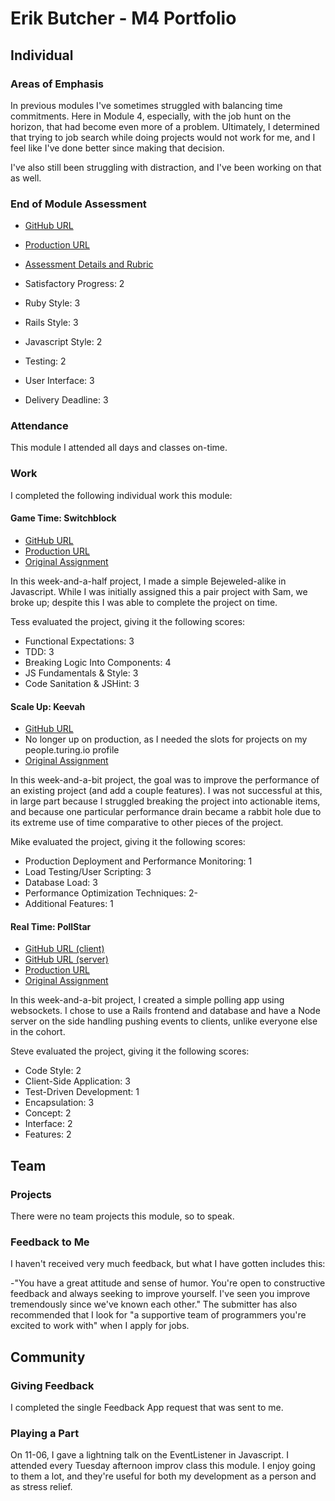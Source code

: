 # Erik Butcher - M4 Portfolio

## Individual

### Areas of Emphasis

In previous modules I've sometimes struggled with balancing time commitments. Here in Module 4, especially, with the job hunt on the horizon, that had become even more of a problem. Ultimately, I determined that trying to job search while doing projects would not work for me, and I feel like I've done better since making that decision.

I've also still been struggling with distraction, and I've been working on that as well.

### End of Module Assessment
* [GitHub URL](https://github.com/with-a-k/spinboard-trial)
* [Production URL](https://final-trial-9999.herokuapp.com)
* [Assessment Details and Rubric](https://gist.github.com/stevekinney/7423bf8d4a4a8622b386)

* Satisfactory Progress: 2
* Ruby Style: 3
* Rails Style: 3
* Javascript Style: 2
* Testing: 2
* User Interface: 3
* Delivery Deadline: 3

### Attendance

This module I attended all days and classes on-time.

### Work

I completed the following individual work this module:

#### Game Time: Switchblock

* [GitHub URL](https://github.com/with-a-k/switchblock)
* [Production URL](http://with-a-k.github.io/switchblock/)
* [Original Assignment](https://github.com/turingschool/lesson_plans/blob/master/ruby_04-apis_and_scalability/gametime_project.markdown)

In this week-and-a-half project, I made a simple Bejeweled-alike in Javascript. While I was initially assigned this a pair project with Sam, we broke up; despite this I was able to complete the project on time.

Tess evaluated the project, giving it the following scores:

* Functional Expectations: 3
* TDD: 3
* Breaking Logic Into Components: 4
* JS Fundamentals & Style: 3
* Code Sanitation & JSHint: 3

#### Scale Up: Keevah

* [GitHub URL](https://github.com/with-a-k/keevah)
* No longer up on production, as I needed the slots for projects on my people.turing.io profile
* [Original Assignment](https://github.com/turingschool/curriculum/blob/master/source/projects/the_scale_up.markdown)

In this week-and-a-bit project, the goal was to improve the performance of an existing project (and add a couple features). I was not successful at this, in large part because I struggled breaking the project into actionable items, and because one particular performance drain became a rabbit hole due to its extreme use of time comparative to other pieces of the project.

Mike evaluated the project, giving it the following scores:

* Production Deployment and Performance Monitoring: 1
* Load Testing/User Scripting: 3
* Database Load: 3
* Performance Optimization Techniques: 2-
* Additional Features: 1

#### Real Time: PollStar

* [GitHub URL (client)](https://github.com/with-a-k/poll-star)
* [GitHub URL (server)](https://github.com/with-a-k/poll-star-notifier)
* [Production URL](https://poll-star.herokuapp.com)
* [Original Assignment](https://github.com/turingschool/curriculum/blob/master/source/projects/real_time.markdown)

In this week-and-a-bit project, I created a simple polling app using websockets. I chose to use a Rails frontend and database and have a Node server on the side handling pushing events to clients, unlike everyone else in the cohort.

Steve evaluated the project, giving it the following scores:

* Code Style: 2
* Client-Side Application: 3
* Test-Driven Development: 1
* Encapsulation: 3
* Concept: 2
* Interface: 2
* Features: 2

## Team

### Projects

There were no team projects this module, so to speak.

### Feedback to Me

I haven't received very much feedback, but what I have gotten includes this:

-"You have a great attitude and sense of humor. You're open to constructive feedback and always seeking to improve yourself. I've seen you improve tremendously since we've known each other."
The submitter has also recommended that I look for "a supportive team of programmers you're excited to work with" when I apply for jobs.

## Community

### Giving Feedback

I completed the single Feedback App request that was sent to me.

### Playing a Part

On 11-06, I gave a lightning talk on the EventListener in Javascript.
I attended every Tuesday afternoon improv class this module. I enjoy going to them a lot, and they're useful for both my development as a person and as stress relief.
